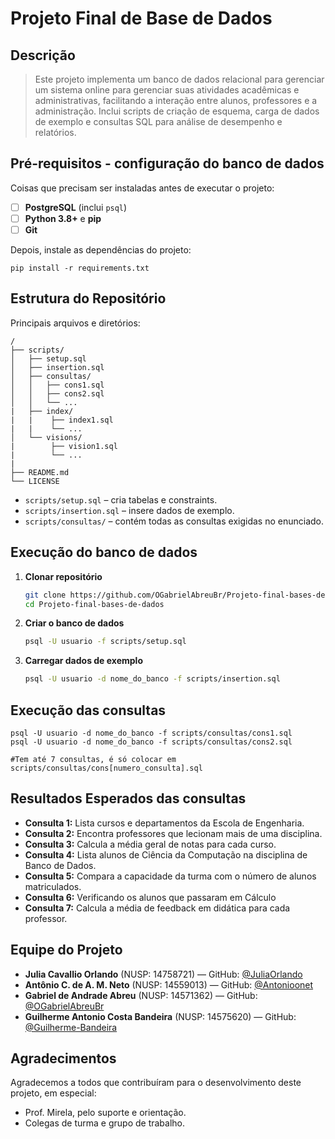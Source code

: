 # Projeto Final de Base de Dados

## Descrição
> Este projeto implementa um banco de dados relacional para gerenciar um sistema online para gerenciar suas atividades acadêmicas
e administrativas, facilitando a interação entre alunos, professores e a administração. Inclui scripts de criação de esquema, carga de dados de exemplo e consultas SQL para análise de desempenho e relatórios.

## Pré-requisitos - configuração do banco de dados
Coisas que precisam ser instaladas antes de executar o projeto:
- [ ] **PostgreSQL** (inclui `psql`)  
- [ ] **Python 3.8+** e **pip**  
- [ ] **Git**

Depois, instale as dependências do projeto:

    
    pip install -r requirements.txt
 
## Estrutura do Repositório
  Principais arquivos e diretórios:

    /
    ├── scripts/
    │   ├── setup.sql
    │   ├── insertion.sql
    │   ├── consultas/
    │   │   ├── cons1.sql
    │   │   ├── cons2.sql
    │   │   └── ...
    |   ├── index/
    |   |    ├── index1.sql
    |   |    └── ...
    │   └── visions/
    |        ├── vision1.sql
    |        └── ...
    |          
    ├── README.md
    └── LICENSE


- `scripts/setup.sql` – cria tabelas e constraints.  
- `scripts/insertion.sql` – insere dados de exemplo.  
- `scripts/consultas/` – contém todas as consultas exigidas no enunciado.

## Execução do banco de dados
1. **Clonar repositório**  
   ```bash
   git clone https://github.com/OGabrielAbreuBr/Projeto-final-bases-de-dados.git
   cd Projeto-final-bases-de-dados
2. **Criar o banco de dados**
    ```bash
    psql -U usuario -f scripts/setup.sql
3. **Carregar dados de exemplo**
    ```bash
    psql -U usuario -d nome_do_banco -f scripts/insertion.sql
    
## Execução das consultas
    
    psql -U usuario -d nome_do_banco -f scripts/consultas/cons1.sql
    psql -U usuario -d nome_do_banco -f scripts/consultas/cons2.sql
    
    #Tem até 7 consultas, é só colocar em scripts/consultas/cons[numero_consulta].sql

## Resultados Esperados das consultas
- **Consulta 1:** Lista cursos e departamentos da Escola de Engenharia.  
- **Consulta 2:** Encontra professores que lecionam mais de uma disciplina.
- **Consulta 3:** Calcula a média geral de notas para cada curso.
- **Consulta 4:** Lista alunos de Ciência da Computação na disciplina de Banco de Dados.
- **Consulta 5:** Compara a capacidade da turma com o número de alunos matriculados.
- **Consulta 6:** Verificando os alunos que passaram em Cálculo
- **Consulta 7:** Calcula a média de feedback em didática para cada professor.

## Equipe do Projeto
- **Julia Cavallio Orlando** (NUSP: 14758721) — GitHub: [@JuliaOrlando](https://github.com/JuliaOrlando)
- **Antônio C. de A. M. Neto** (NUSP: 14559013) — GitHub: [@Antonioonet](https://github.com/Antonioonet)  
- **Gabriel de Andrade Abreu** (NUSP: 14571362) — GitHub: [@OGabrielAbreuBr](https://github.com/OGabrielAbreuBr)
- **Guilherme Antonio Costa Bandeira** (NUSP: 14575620) — GitHub: [@Guilherme-Bandeira](https://github.com/Guilherme-Bandeira) 

## Agradecimentos
Agradecemos a todos que contribuíram para o desenvolvimento deste projeto, em especial:  
- Prof. Mirela, pelo suporte e orientação.  
- Colegas de turma e grupo de trabalho.  


